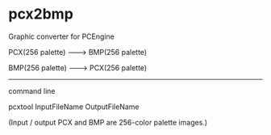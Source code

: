 # pcx2bmp
Graphic converter for PCEngine

PCX(256 palette) ---> BMP(256 palette)

BMP(256 palette) ---> PCX(256 palette)

---------------------------
command line

pcxtool InputFileName OutputFileName

(Input / output PCX and BMP are 256-color palette images.)

